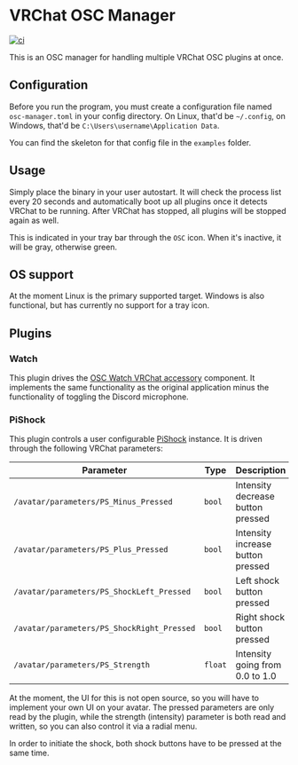 # VRChat OSC Manager

[![ci](https://github.com/DASPRiD/vrc-osc-manager/actions/workflows/test.yml/badge.svg)](https://github.com/DASPRiD/vrc-osc-manager/actions/workflows/test.yml)

This is an OSC manager for handling multiple VRChat OSC plugins at once. 

## Configuration

Before you run the program, you must create a configuration file named `osc-manager.toml` in your config directory. On
Linux, that'd be `~/.config`, on Windows, that'd be `C:\Users\username\Application Data`.

You can find the skeleton for that config file in the `examples` folder.

## Usage

Simply place the binary in your user autostart. It will check the process list every 20 seconds and automatically boot
up all plugins once it detects VRChat to be running. After VRChat has stopped, all plugins will be stopped again as
well.

This is indicated in your tray bar through the `OSC` icon. When it's inactive, it will be gray, otherwise green.

## OS support

At the moment Linux is the primary supported target. Windows is also functional, but has currently no support for a tray
icon.

## Plugins

### Watch

This plugin drives the [OSC Watch VRChat accessory](https://booth.pm/en/items/3687002) component.  It implements the
same functionality as the original application minus the functionality of toggling the Discord microphone.

### PiShock

This plugin controls a user configurable [PiShock](https://pishock.com) instance. It is driven through the following
VRChat parameters:

| Parameter                                  | Type    | Description                       |
|--------------------------------------------|---------|-----------------------------------|
| `/avatar/parameters/PS_Minus_Pressed`      | `bool`  | Intensity decrease button pressed |
| `/avatar/parameters/PS_Plus_Pressed`       | `bool`  | Intensity increase button pressed |
| `/avatar/parameters/PS_ShockLeft_Pressed`  | `bool`  | Left shock button pressed         |
| `/avatar/parameters/PS_ShockRight_Pressed` | `bool`  | Right shock button pressed        |
| `/avatar/parameters/PS_Strength`           | `float` | Intensity going from 0.0 to 1.0   |

At the moment, the UI for this is not open source, so you will have to implement your own UI on your avatar. The pressed
parameters are only read by the plugin, while the strength (intensity) parameter is both read and written, so you can
also control it via a radial menu.

In order to initiate the shock, both shock buttons have to be pressed at the same time.

